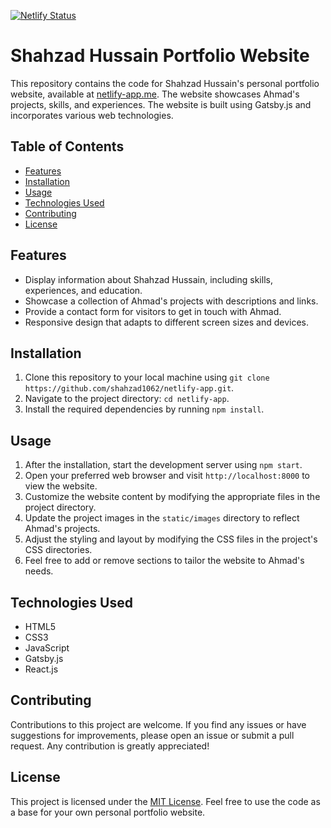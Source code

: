 
[![Netlify Status](https://api.netlify.com/api/v1/badges/4a223cc2-0931-4c5e-9b41-a770167a0dcd/deploy-status)](https://app.netlify.com/sites/shahzadhussain/deploys)

# Shahzad Hussain Portfolio Website

This repository contains the code for Shahzad Hussain's personal portfolio website, available at [netlify-app.me](https://netlify-app.me/). The website showcases Ahmad's projects, skills, and experiences. The website is built using Gatsby.js and incorporates various web technologies.

## Table of Contents

- [Features](#features)
- [Installation](#installation)
- [Usage](#usage)
- [Technologies Used](#technologies-used)
- [Contributing](#contributing)
- [License](#license)

## Features

- Display information about Shahzad Hussain, including skills, experiences, and education.
- Showcase a collection of Ahmad's projects with descriptions and links.
- Provide a contact form for visitors to get in touch with Ahmad.
- Responsive design that adapts to different screen sizes and devices.

## Installation

1. Clone this repository to your local machine using `git clone https://github.com/shahzad1062/netlify-app.git`.
2. Navigate to the project directory: `cd netlify-app`.
3. Install the required dependencies by running `npm install`.

## Usage

1. After the installation, start the development server using `npm start`.
2. Open your preferred web browser and visit `http://localhost:8000` to view the website.
3. Customize the website content by modifying the appropriate files in the project directory.
4. Update the project images in the `static/images` directory to reflect Ahmad's projects.
5. Adjust the styling and layout by modifying the CSS files in the project's CSS directories.
6. Feel free to add or remove sections to tailor the website to Ahmad's needs.

## Technologies Used

- HTML5
- CSS3
- JavaScript
- Gatsby.js
- React.js

## Contributing

Contributions to this project are welcome. If you find any issues or have suggestions for improvements, please open an issue or submit a pull request. Any contribution is greatly appreciated!

## License

This project is licensed under the [MIT License](LICENSE). Feel free to use the code as a base for your own personal portfolio website.